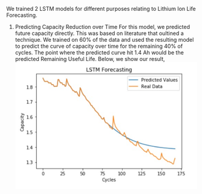 We trained 2 LSTM models for different purposes relating to Lithium Ion Life Forecasting. 
1. Predicting Capacity Reduction over Time
For this model, we predicted future capacity directly. This was based on literature that oultined a technique. We trained on 60% of the data and used the resulting model to predict the curve of capacity over time for the remaining 40% of cycles. The point where the predicted curve hit 1.4 Ah would be the predicted Remaining Useful Life. Below, we show our result,
![RMSE vs. number of components](/images/LSTM1Capacity.jpg)
